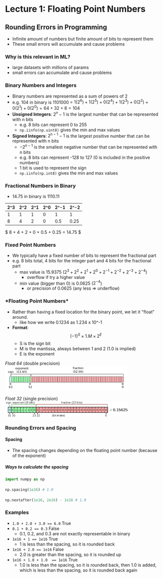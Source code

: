 # Lecture 1: Floating Point Numbers

## Rounding Errors in Programming

- Infinite amount of numbers but finite amount of bits to represent them
- These small errors will accumulate and cause problems

### Why is this relevant in ML?

- large datasets with millions of params
- small errors can accumulate and cause problems

### Binary Numbers and Integers

- Binary numbers are represented as a sum of powers of 2
- e.g. 104 in binary is 1101000 = $1(2^6) + 1(2^5) + 0(2^4) + 1(2^3) + 0(2^2) + 0(2^1) + 0(2^0) = 64 + 32 + 8 = 104$
- **Unsigned Integers**: $2^n - 1$ is the largest number that can be represented with n bits
  - e.g. 8 bits can represent 0 to 255
  - `np.iinfo(np.uint8)` gives the min and max values
- **Signed Integers**: $2^{n-1} - 1$ is the largest positive number that can be represented with n bits
  - $-2^{n-1}$ is the smallest negative number that can be represented with n bits
  - e.g. 8 bits can represent -128 to 127 (0 is included in the positive numbers)
  - 1 bit is used to represent the sign
  - `np.iinfo(np.int8)` gives the min and max values

### Fractional Numbers in Binary

- 14.75 in binary is 1110.11

| 2^3 | 2^2 | 2^1 | 2^0 | 2^-1 | 2^-2 |
| --- | --- | --- | --- | ---- | ---- |
| 1   | 1   | 1   | 0   | 1    | 1    |
| 8   | 4   | 2   | 0   | 0.5  | 0.25 |

$ 8 + 4 + 2 + 0 + 0.5 + 0.25 = 14.75 $

### Fixed Point Numbers

- We typically have a fixed number of bits to represent the fractional part
- e.g. 8 bits total, 4 bits for the integer part and 4 bits for the fractional part
  - max value is 15.9375 ($2^3 + 2^2 + 2^1 + 2^0 + 2^{-1} + 2^{-2} + 2^{-3} + 2^{-4}$)
    - overflow if try a higher value
  - min value (bigger than 0) is 0.0625 ($2^{-4}$)
    - or precision of 0.0625 (any less => underflow)

### \*Floating Point Numbers\*

- Rather than having a fixed location for the binary point, we let it "float" around.
  - like how we write 0.1234 as 1.234 x 10^-1
- **Format**: $$(-1)^S \times 1. M \times 2^E$$
  - S is the sign bit
  - M is the mantissa, always between 1 and 2 (1.0 is implied)
  - E is the exponent

_Float 64_ (double precision)
<img src="images/1_64float.png" width="400">

_Float 32_ (single precision)
<img src="images/1_32float.png" width="400">

### Rounding Errors and Spacing

#### Spacing

- The spacing changes depending on the floating point number (because of the exponent)

##### Ways to calculate the spacing

```python
import numpy as np

np.spacing(1e16) # 1.0

np.nextafter(1e16, 2e16) - 1e16 # 1.0
```

### Examples

- `1.0 + 2.0 + 3.0 == 6.0` True
- `0.1 + 0.2 == 0.3` False
  - 0.1, 0.2, and 0.3 are not exactly representable in binary
- `1e16 + 1 == 1e16` True
  - 1 is less than the spacing, so it is rounded back
- `1e16 + 2.0 == 1e16` False
  - 2.0 is greater than the spacing, so it is rounded up
- `1e16 + 1.0 + 1.0  == 1e16` True
  - 1.0 is less than the spacing, so it is rounded back, then 1.0 is added, which is less than the spacing, so it is rounded back again
